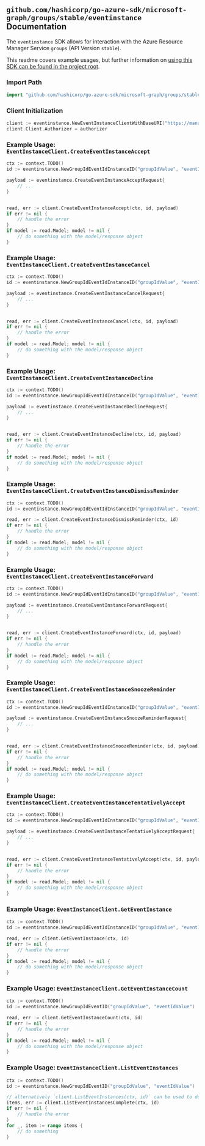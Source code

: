 
## `github.com/hashicorp/go-azure-sdk/microsoft-graph/groups/stable/eventinstance` Documentation

The `eventinstance` SDK allows for interaction with the Azure Resource Manager Service `groups` (API Version `stable`).

This readme covers example usages, but further information on [using this SDK can be found in the project root](https://github.com/hashicorp/go-azure-sdk/tree/main/docs).

### Import Path

```go
import "github.com/hashicorp/go-azure-sdk/microsoft-graph/groups/stable/eventinstance"
```


### Client Initialization

```go
client := eventinstance.NewEventInstanceClientWithBaseURI("https://management.azure.com")
client.Client.Authorizer = authorizer
```


### Example Usage: `EventInstanceClient.CreateEventInstanceAccept`

```go
ctx := context.TODO()
id := eventinstance.NewGroupIdEventIdInstanceID("groupIdValue", "eventIdValue", "eventId1Value")

payload := eventinstance.CreateEventInstanceAcceptRequest{
	// ...
}


read, err := client.CreateEventInstanceAccept(ctx, id, payload)
if err != nil {
	// handle the error
}
if model := read.Model; model != nil {
	// do something with the model/response object
}
```


### Example Usage: `EventInstanceClient.CreateEventInstanceCancel`

```go
ctx := context.TODO()
id := eventinstance.NewGroupIdEventIdInstanceID("groupIdValue", "eventIdValue", "eventId1Value")

payload := eventinstance.CreateEventInstanceCancelRequest{
	// ...
}


read, err := client.CreateEventInstanceCancel(ctx, id, payload)
if err != nil {
	// handle the error
}
if model := read.Model; model != nil {
	// do something with the model/response object
}
```


### Example Usage: `EventInstanceClient.CreateEventInstanceDecline`

```go
ctx := context.TODO()
id := eventinstance.NewGroupIdEventIdInstanceID("groupIdValue", "eventIdValue", "eventId1Value")

payload := eventinstance.CreateEventInstanceDeclineRequest{
	// ...
}


read, err := client.CreateEventInstanceDecline(ctx, id, payload)
if err != nil {
	// handle the error
}
if model := read.Model; model != nil {
	// do something with the model/response object
}
```


### Example Usage: `EventInstanceClient.CreateEventInstanceDismissReminder`

```go
ctx := context.TODO()
id := eventinstance.NewGroupIdEventIdInstanceID("groupIdValue", "eventIdValue", "eventId1Value")

read, err := client.CreateEventInstanceDismissReminder(ctx, id)
if err != nil {
	// handle the error
}
if model := read.Model; model != nil {
	// do something with the model/response object
}
```


### Example Usage: `EventInstanceClient.CreateEventInstanceForward`

```go
ctx := context.TODO()
id := eventinstance.NewGroupIdEventIdInstanceID("groupIdValue", "eventIdValue", "eventId1Value")

payload := eventinstance.CreateEventInstanceForwardRequest{
	// ...
}


read, err := client.CreateEventInstanceForward(ctx, id, payload)
if err != nil {
	// handle the error
}
if model := read.Model; model != nil {
	// do something with the model/response object
}
```


### Example Usage: `EventInstanceClient.CreateEventInstanceSnoozeReminder`

```go
ctx := context.TODO()
id := eventinstance.NewGroupIdEventIdInstanceID("groupIdValue", "eventIdValue", "eventId1Value")

payload := eventinstance.CreateEventInstanceSnoozeReminderRequest{
	// ...
}


read, err := client.CreateEventInstanceSnoozeReminder(ctx, id, payload)
if err != nil {
	// handle the error
}
if model := read.Model; model != nil {
	// do something with the model/response object
}
```


### Example Usage: `EventInstanceClient.CreateEventInstanceTentativelyAccept`

```go
ctx := context.TODO()
id := eventinstance.NewGroupIdEventIdInstanceID("groupIdValue", "eventIdValue", "eventId1Value")

payload := eventinstance.CreateEventInstanceTentativelyAcceptRequest{
	// ...
}


read, err := client.CreateEventInstanceTentativelyAccept(ctx, id, payload)
if err != nil {
	// handle the error
}
if model := read.Model; model != nil {
	// do something with the model/response object
}
```


### Example Usage: `EventInstanceClient.GetEventInstance`

```go
ctx := context.TODO()
id := eventinstance.NewGroupIdEventIdInstanceID("groupIdValue", "eventIdValue", "eventId1Value")

read, err := client.GetEventInstance(ctx, id)
if err != nil {
	// handle the error
}
if model := read.Model; model != nil {
	// do something with the model/response object
}
```


### Example Usage: `EventInstanceClient.GetEventInstanceCount`

```go
ctx := context.TODO()
id := eventinstance.NewGroupIdEventID("groupIdValue", "eventIdValue")

read, err := client.GetEventInstanceCount(ctx, id)
if err != nil {
	// handle the error
}
if model := read.Model; model != nil {
	// do something with the model/response object
}
```


### Example Usage: `EventInstanceClient.ListEventInstances`

```go
ctx := context.TODO()
id := eventinstance.NewGroupIdEventID("groupIdValue", "eventIdValue")

// alternatively `client.ListEventInstances(ctx, id)` can be used to do batched pagination
items, err := client.ListEventInstancesComplete(ctx, id)
if err != nil {
	// handle the error
}
for _, item := range items {
	// do something
}
```
